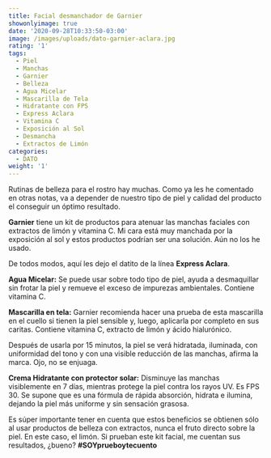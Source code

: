 ```yaml
---
title: Facial desmanchador de Garnier
showonlyimage: true
date: '2020-09-28T10:33:50-03:00'
image: /images/uploads/dato-garnier-aclara.jpg
rating: '1'
tags:
  - Piel
  - Manchas
  - Garnier
  - Belleza
  - Agua Micelar
  - Mascarilla de Tela
  - Hidratante con FPS
  - Express Aclara
  - Vitamina C
  - Exposición al Sol
  - Desmancha
  - Extractos de Limón
categories:
  - DATO
weight: '1'
---
```

Rutinas de belleza para el rostro hay muchas. Como ya les he comentado en otras notas, va a depender de nuestro tipo de piel y calidad del producto el conseguir un óptimo resultado.

<!--more-->

**Garnier** tiene un kit de productos para atenuar las manchas faciales con extractos de limón y vitamina C. Mi cara está muy manchada por la exposición al sol y estos productos podrían ser una solución. Aún no los he usado. 

De todos modos, aquí les dejo el datito de la línea **Express Aclara**.

**Agua Micelar:** Se puede usar sobre todo tipo de piel, ayuda a desmaquillar sin frotar la piel y remueve el exceso de impurezas ambientales. Contiene vitamina C.

**Mascarilla en tela:** Garnier recomienda hacer una prueba de esta mascarilla en el cuello si tienen la piel sensible y, luego, aplicarla por completo en sus caritas. Contiene vitamina C, extracto de limón y ácido hialurónico. 

Después de usarla por 15 minutos, la piel se verá hidratada, iluminada, con uniformidad del tono y con una visible reducción de las manchas, afirma la marca. Ojo, no se enjuaga.

**Crema Hidratante con protector solar:** Disminuye las manchas visiblemente en 7 días, mientras protege la piel contra los rayos UV. Es FPS 30. Se supone que es una fórmula de rápida absorción, hidrata e ilumina, dejando la piel más uniforme y sin sensación grasosa.

Es súper importante tener en cuenta que estos beneficios se obtienen sólo al usar productos de belleza con extractos, nunca el fruto directo sobre la piel. En este caso, el limón. Si prueban este kit facial, me cuentan sus resultados, ¿bueno? **\#SOYprueboytecuento**
